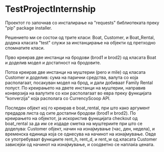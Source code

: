 # TestProjectInternship

Проектот го започнав со инсталирање на "requests" библиотеката преку "pip" package installer.

Решението ми се состои од трите класи: Boat, Customer, и Boat_Rental, додека класата "test" служи за инстанцирање на објекти од претходно спомнатите класи. 

Прво креирав две инстанци на бродови (brod1 и brod2) од класата Boat и доделив модел и достапност на бродовите. 

Потоа креирав две инстанци на муштерии (pero и mile) од класата Customer и доделив: сума на парични средства, валута со која располагаат, посакуван модел на брод, и дали добиваат Family Rental попуст. По креирањето на двете инстанци на муштерии, направив конверзија на валутите со кои располагаат во евра преку функцијата "konverzija" која располага со CurrencyScoop API.

Последен објект кој го креирав е boat_rental, при што како аргумент предадов листа од сите достапни бродови (brod1 и brod2). По креирањето на објектот, ја искористив функцијата checkout од boat_rental за да им се издаде сметка на муштериите при што се доделува: Customer објект, начин на изнајмување (час, ден, недела), и временска единица која се однесува на начинот на изнајмување. Овде се употребуваат функциите rent_h, rent_d, и rent_w од класата Customer зависејќи од начинот на изнајмување, и соодветно се наплаќа цената.
